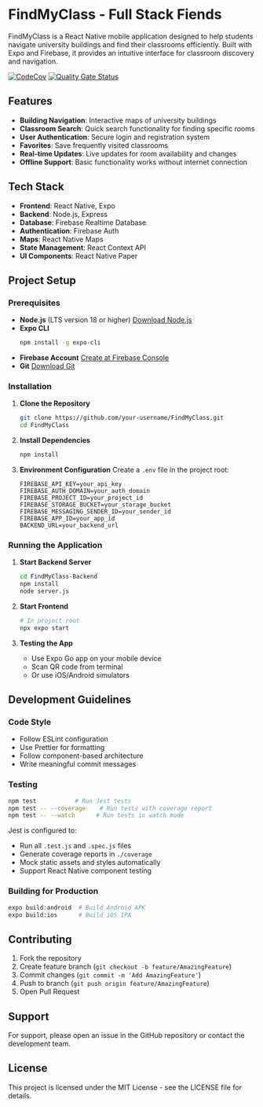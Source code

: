 # FindMyClass - Full Stack Fiends

FindMyClass is a React Native mobile application designed to help students navigate university buildings and find their classrooms efficiently. Built with Expo and Firebase, it provides an intuitive interface for classroom discovery and navigation.

[![CodeCov](https://codecov.io/gh/antoinemansour7/miniCap/branch/main/graph/badge.svg)](https://app.codecov.io/gh/antoinemansour7/miniCap)
[![Quality Gate Status](https://sonarcloud.io/api/project_badges/measure?project=antoinemansour7_miniCap&metric=alert_status)](https://sonarcloud.io/summary/overall?id=antoinemansour7_miniCap&branch=main)

## Features

- **Building Navigation**: Interactive maps of university buildings
- **Classroom Search**: Quick search functionality for finding specific rooms
- **User Authentication**: Secure login and registration system
- **Favorites**: Save frequently visited classrooms
- **Real-time Updates**: Live updates for room availability and changes
- **Offline Support**: Basic functionality works without internet connection

## Tech Stack

- **Frontend**: React Native, Expo
- **Backend**: Node.js, Express
- **Database**: Firebase Realtime Database
- **Authentication**: Firebase Auth
- **Maps**: React Native Maps
- **State Management**: React Context API
- **UI Components**: React Native Paper

## Project Setup

### Prerequisites
- **Node.js** (LTS version 18 or higher)
  [Download Node.js](https://nodejs.org/)
- **Expo CLI**
  ```bash
  npm install -g expo-cli
  ```
- **Firebase Account**
  [Create at Firebase Console](https://console.firebase.google.com/)
- **Git**
  [Download Git](https://git-scm.com/)

### Installation

1. **Clone the Repository**
   ```bash
   git clone https://github.com/your-username/FindMyClass.git
   cd FindMyClass
   ```

2. **Install Dependencies**
   ```bash
   npm install
   ```

3. **Environment Configuration**
   Create a `.env` file in the project root:
   ```
   FIREBASE_API_KEY=your_api_key
   FIREBASE_AUTH_DOMAIN=your_auth_domain
   FIREBASE_PROJECT_ID=your_project_id
   FIREBASE_STORAGE_BUCKET=your_storage_bucket
   FIREBASE_MESSAGING_SENDER_ID=your_sender_id
   FIREBASE_APP_ID=your_app_id
   BACKEND_URL=your_backend_url
   ```

### Running the Application

1. **Start Backend Server**
   ```bash
   cd FindMyClass-Backend
   npm install
   node server.js
   ```

2. **Start Frontend**
   ```bash
   # In project root
   npx expo start
   ```

3. **Testing the App**
   - Use Expo Go app on your mobile device
   - Scan QR code from terminal
   - Or use iOS/Android simulators

## Development Guidelines

### Code Style
- Follow ESLint configuration
- Use Prettier for formatting
- Follow component-based architecture
- Write meaningful commit messages

### Testing
```bash
npm test           # Run Jest tests
npm test -- --coverage    # Run tests with coverage report
npm test -- --watch      # Run tests in watch mode
```

Jest is configured to:
- Run all `.test.js` and `.spec.js` files
- Generate coverage reports in `./coverage`
- Mock static assets and styles automatically
- Support React Native component testing

### Building for Production
```bash
expo build:android  # Build Android APK
expo build:ios      # Build iOS IPA
```

## Contributing

1. Fork the repository
2. Create feature branch (`git checkout -b feature/AmazingFeature`)
3. Commit changes (`git commit -m 'Add AmazingFeature'`)
4. Push to branch (`git push origin feature/AmazingFeature`)
5. Open Pull Request

## Support

For support, please open an issue in the GitHub repository or contact the development team.

## License

This project is licensed under the MIT License - see the LICENSE file for details.
